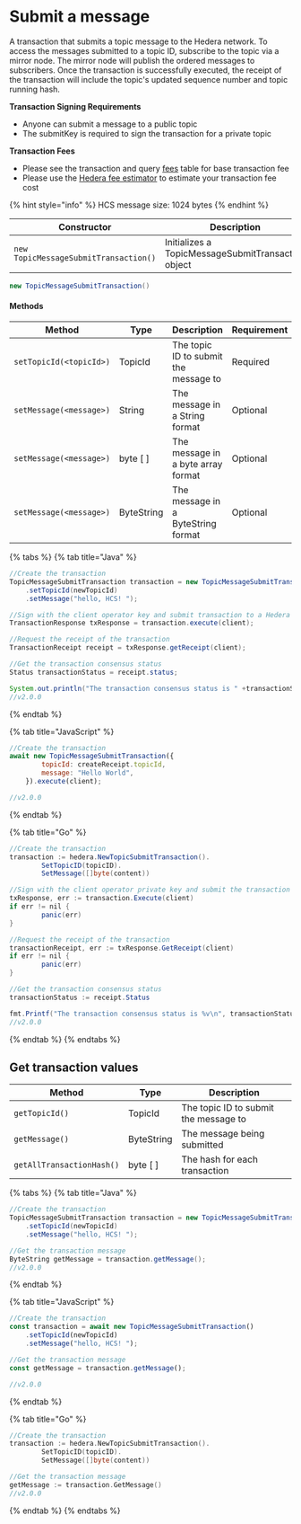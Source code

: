 # Submit a message

A transaction that submits a topic message to the Hedera network. To access the messages submitted to a topic ID, subscribe to the topic via a mirror node. The mirror node will publish the ordered messages to subscribers. Once the transaction is successfully executed, the receipt of the transaction will include the topic's updated sequence number and topic running hash.

**Transaction Signing Requirements**

* Anyone can submit a message to a public topic
* The submitKey is required to sign the transaction for a private topic

**Transaction Fees**

* Please see the transaction and query [fees](../../../mainnet/fees/#transaction-and-query-fees) table for base transaction fee
* Please use the [Hedera fee estimator](https://hedera.com/fees) to estimate your transaction fee cost

{% hint style="info" %}
HCS message size: 1024 bytes
{% endhint %}

| Constructor                           | Description                                        |
| ------------------------------------- | -------------------------------------------------- |
| `new TopicMessageSubmitTransaction()` | Initializes a TopicMessageSubmitTransaction object |

```java
new TopicMessageSubmitTransaction()
```

#### Methods

| Method                  | Type       | Description                           | Requirement |
| ----------------------- | ---------- | ------------------------------------- | ----------- |
| `setTopicId(<topicId>)` | TopicId    | The topic ID to submit the message to | Required    |
| `setMessage(<message>)` | String     | The message in a String format        | Optional    |
| `setMessage(<message>)` | byte \[ ]  | The message in a byte array format    | Optional    |
| `setMessage(<message>)` | ByteString | The message in a ByteString format    | Optional    |

{% tabs %}
{% tab title="Java" %}
```java
//Create the transaction
TopicMessageSubmitTransaction transaction = new TopicMessageSubmitTransaction()
    .setTopicId(newTopicId)
    .setMessage("hello, HCS! ");

//Sign with the client operator key and submit transaction to a Hedera network, get transaction ID
TransactionResponse txResponse = transaction.execute(client);

//Request the receipt of the transaction
TransactionReceipt receipt = txResponse.getReceipt(client);

//Get the transaction consensus status
Status transactionStatus = receipt.status;

System.out.println("The transaction consensus status is " +transactionStatus);
//v2.0.0
```
{% endtab %}

{% tab title="JavaScript" %}
```javascript
//Create the transaction
await new TopicMessageSubmitTransaction({
        topicId: createReceipt.topicId,
        message: "Hello World",
    }).execute(client);

//v2.0.0
```
{% endtab %}

{% tab title="Go" %}
```java
//Create the transaction
transaction := hedera.NewTopicSubmitTransaction().
        SetTopicID(topicID).
        SetMessage([]byte(content))

//Sign with the client operator private key and submit the transaction to a Hedera network
txResponse, err := transaction.Execute(client)
if err != nil {
        panic(err)
}

//Request the receipt of the transaction
transactionReceipt, err := txResponse.GetReceipt(client)
if err != nil {
        panic(err)
}

//Get the transaction consensus status
transactionStatus := receipt.Status

fmt.Printf("The transaction consensus status is %v\n", transactionStatus)
//v2.0.0
```
{% endtab %}
{% endtabs %}

## Get transaction values

| Method                    | Type       | Description                           |
| ------------------------- | ---------- | ------------------------------------- |
| `getTopicId()`            | TopicId    | The topic ID to submit the message to |
| `getMessage()`            | ByteString | The message being submitted           |
| `getAllTransactionHash()` | byte \[ ]  | The hash for each transaction         |

{% tabs %}
{% tab title="Java" %}
```java
//Create the transaction
TopicMessageSubmitTransaction transaction = new TopicMessageSubmitTransaction()
    .setTopicId(newTopicId)
    .setMessage("hello, HCS! ");

//Get the transaction message
ByteString getMessage = transaction.getMessage();
//v2.0.0
```
{% endtab %}

{% tab title="JavaScript" %}
```javascript
//Create the transaction
const transaction = await new TopicMessageSubmitTransaction()
    .setTopicId(newTopicId)
    .setMessage("hello, HCS! ");

//Get the transaction message
const getMessage = transaction.getMessage();

//v2.0.0
```
{% endtab %}

{% tab title="Go" %}
```go
//Create the transaction
transaction := hedera.NewTopicSubmitTransaction().
        SetTopicID(topicID).
        SetMessage([]byte(content))

//Get the transaction message
getMessage := transaction.GetMessage()
//v2.0.0
```
{% endtab %}
{% endtabs %}
